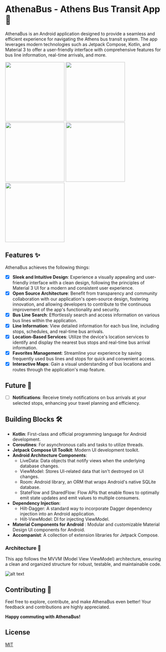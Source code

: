 # AthenaBus - Athens Bus Transit App 🚎

AthenaBus is an Android application designed to provide a seamless and efficient experience for navigating the Athens bus transit system. The app leverages modern technologies such as Jetpack Compose, Kotlin, and Material 3 to offer a user-friendly interface with comprehensive features for bus line information, real-time arrivals, and more.


<p float="left">
  <img src="https://github.com/user-attachments/assets/5eb2ddaa-fd35-4220-a85e-d94a25b3cb58" width="190" />
  <img src="https://github.com/user-attachments/assets/ffcd8365-722f-4954-bad5-29a327c440ac" width="190" /> 
  <img src="https://github.com/user-attachments/assets/78c5adbc-5f5f-4677-89b7-12e1a3ef046f" width="190" />
  <img src="https://github.com/user-attachments/assets/fbcb501a-2ace-4ec0-935e-b2b5b4050b6f" width="190" />
  <img src="https://github.com/user-attachments/assets/85d36c2b-f437-4a67-9e26-fe2380463771" width="190" />
</p>

## Features ✨


AthenaBus achieves the following things:

- [x] **Sleek and Intuitive Design**: Experience a visually appealing and user-friendly interface with a clean design, following the principles of Material 3 UI for a modern and consistent user experience.
- [x] **Open Source Architecture**: Benefit from transparency and community collaboration with our application's open-source design, fostering innovation, and allowing developers to contribute to the continuous improvement of the app's functionality and security.
- [x] **Bus Line Search**: Effortlessly search and access information on various bus lines within the application.
- [x] **Line Information**: View detailed information for each bus line, including stops, schedules, and real-time bus arrivals.
- [x] **Location-Based Services**: Utilize the device's location services to identify and display the nearest bus stops and real-time bus arrival information.
- [x] **Favorites Management**: Streamline your experience by saving frequently used bus lines and stops for quick and convenient access.
- [x] **Interactive Maps**: Gain a visual understanding of bus locations and routes through the application's map feature.
## Future 🚀 
- [ ] **Notifications**: Receive timely notifications on bus arrivals at your selected stops, enhancing your travel planning and efficiency.

## Building Blocks 🛠

- **Kotlin**: First-class and official programming language for Android development.
- **Coroutines**: For asynchronous calls and tasks to utilize threads.
- **Jetpack Compose UI Toolkit**: Modern UI development toolkit.
- **Android Architecture Components**:
  - LiveData: Data objects that notify views when the underlying database changes.
  - ViewModel: Stores UI-related data that isn't destroyed on UI changes.
  - Room: Android library, an ORM that wraps Android's native SQLite database.
  - StateFlow and SharedFlow: Flow APIs that enable flows to optimally emit state updates and emit values to multiple consumers.
- **Dependency Injection**:
  - Hilt-Dagger: A standard way to incorporate Dagger dependency injection into an Android application.
  - Hilt-ViewModel: DI for injecting ViewModel.
- **Material Components for Android** : Modular and customizable Material Design UI components for Android.
- **Accompanist**: A collection of extension libraries for Jetpack Compose.

### Architecture 📐

This app follows the MVVM (Model View ViewModel) architecture, ensuring a clean and organized structure for robust, testable, and maintainable code.

![alt text](https://journaldev.nyc3.cdn.digitaloceanspaces.com/2018/04/android-mvvm-pattern.png)


## Contributing 📢

Feel free to explore, contribute, and make AthenaBus even better! Your feedback and contributions are highly appreciated.

**Happy commuting with AthenaBus!**

## License

[MIT](https://choosealicense.com/licenses/mit/)

